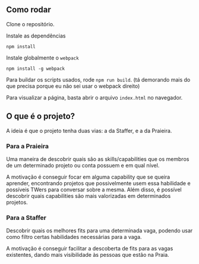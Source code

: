 ## Como rodar

Clone o repositório.

Instale as dependências

`npm install`

Instale globalmente o `webpack`

`npm install -g webpack`

Para buildar os scripts usados, rode `npm run build`. (tá demorando mais do que precisa porque eu não sei usar o webpack direito)

Para visualizar a página, basta abrir o arquivo `index.html` no navegador.

## O que é o projeto?

A ideia é que o projeto tenha duas vias: a da Staffer, e a da Praieira.

### Para a Praieira

Uma maneira de descobrir quais são as skills/capabilities que os membros de um
determinado projeto ou conta possuem e em qual nível.

A motivação é conseguir focar em alguma capability que se queira aprender,
encontrando projetos que possivelmente usem essa habilidade e possíveis TWers
para conversar sobre a mesma. Além disso, é possível descobrir quais capabilities
são mais valorizadas em determinados projetos.

### Para a Staffer

Descobrir quais os melhores fits para uma determinada vaga, podendo usar como
filtro certas habilidades necessárias para a vaga.

A motivação é conseguir facilitar a descoberta de fits para as vagas existentes,
dando mais visibilidade às pessoas que estão na Praia.
